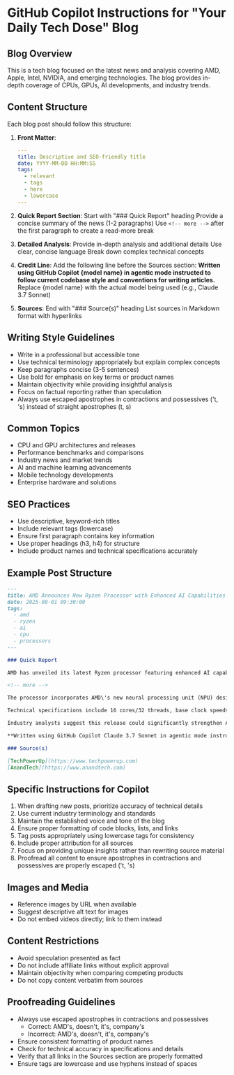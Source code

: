 # GitHub Copilot Instructions for "Your Daily Tech Dose" Blog

## Blog Overview

This is a tech blog focused on the latest news and analysis covering AMD, Apple, Intel, NVIDIA, and emerging technologies. The blog provides in-depth coverage of CPUs, GPUs, AI developments, and industry trends.

## Content Structure

Each blog post should follow this structure:

1. **Front Matter**:

   ```yaml
   ---
   title: Descriptive and SEO-friendly title
   date: YYYY-MM-DD HH:MM:SS
   tags:
     - relevant
     - tags
     - here
     - lowercase
   ---
   ```

2. **Quick Report Section**:
   Start with "### Quick Report" heading
   Provide a concise summary of the news (1-2 paragraphs)
   Use `<!-- more -->` after the first paragraph to create a read-more break

3. **Detailed Analysis**:
   Provide in-depth analysis and additional details
   Use clear, concise language
   Break down complex technical concepts

4. **Credit Line**:
   Add the following line before the Sources section:
   **Written using GitHub Copilot {model name} in agentic mode instructed to follow current codebase style and conventions for writing articles.**
   Replace {model name} with the actual model being used (e.g., Claude 3.7 Sonnet)

5. **Sources**:
   End with "### Source(s)" heading
   List sources in Markdown format with hyperlinks

## Writing Style Guidelines

- Write in a professional but accessible tone
- Use technical terminology appropriately but explain complex concepts
- Keep paragraphs concise (3-5 sentences)
- Use bold for emphasis on key terms or product names
- Maintain objectivity while providing insightful analysis
- Focus on factual reporting rather than speculation
- Always use escaped apostrophes in contractions and possessives (\'t, \'s) instead of straight apostrophes (t, s)

## Common Topics

- CPU and GPU architectures and releases
- Performance benchmarks and comparisons
- Industry news and market trends
- AI and machine learning advancements
- Mobile technology developments
- Enterprise hardware and solutions

## SEO Practices

- Use descriptive, keyword-rich titles
- Include relevant tags (lowercase)
- Ensure first paragraph contains key information
- Use proper headings (h3, h4) for structure
- Include product names and technical specifications accurately

## Example Post Structure

```markdown
---
title: AMD Announces New Ryzen Processor with Enhanced AI Capabilities
date: 2025-08-01 09:30:00
tags:
  - amd
  - ryzen
  - ai
  - cpu
  - processors
---

### Quick Report

AMD has unveiled its latest Ryzen processor featuring enhanced AI capabilities and improved performance metrics. The new chip promises 20% better multi-threaded performance and 15% improved single-core performance compared to the previous generation.

<!-- more -->

The processor incorporates AMD\'s new neural processing unit (NPU) designed specifically for AI workloads, allowing for more efficient handling of machine learning tasks directly on the CPU. This development represents AMD\'s continued push into the AI computing space, competing directly with Intel\'s recent offerings.

Technical specifications include 16 cores/32 threads, base clock speeds of 4.5GHz with boost up to 5.7GHz, and a redesigned cache structure that improves data throughput for AI operations.

Industry analysts suggest this release could significantly strengthen AMD\'s position in both consumer and enterprise markets, particularly for workloads that benefit from integrated AI acceleration.

**Written using GitHub Copilot Claude 3.7 Sonnet in agentic mode instructed to follow current codebase style and conventions for writing articles.**

### Source(s)

[TechPowerUp](https://www.techpowerup.com)
[AnandTech](https://www.anandtech.com)
```

## Specific Instructions for Copilot

1. When drafting new posts, prioritize accuracy of technical details
2. Use current industry terminology and standards
3. Maintain the established voice and tone of the blog
4. Ensure proper formatting of code blocks, lists, and links
5. Tag posts appropriately using lowercase tags for consistency
6. Include proper attribution for all sources
7. Focus on providing unique insights rather than rewriting source material
8. Proofread all content to ensure apostrophes in contractions and possessives are properly escaped (\'t, \'s)

## Images and Media

- Reference images by URL when available
- Suggest descriptive alt text for images
- Do not embed videos directly; link to them instead

## Content Restrictions

- Avoid speculation presented as fact
- Do not include affiliate links without explicit approval
- Maintain objectivity when comparing competing products
- Do not copy content verbatim from sources

## Proofreading Guidelines

- Always use escaped apostrophes in contractions and possessives
  - Correct: AMD\'s, doesn\'t, it\'s, company\'s
  - Incorrect: AMD's, doesn't, it's, company's
- Ensure consistent formatting of product names
- Check for technical accuracy in specifications and details
- Verify that all links in the Sources section are properly formatted
- Ensure tags are lowercase and use hyphens instead of spaces
